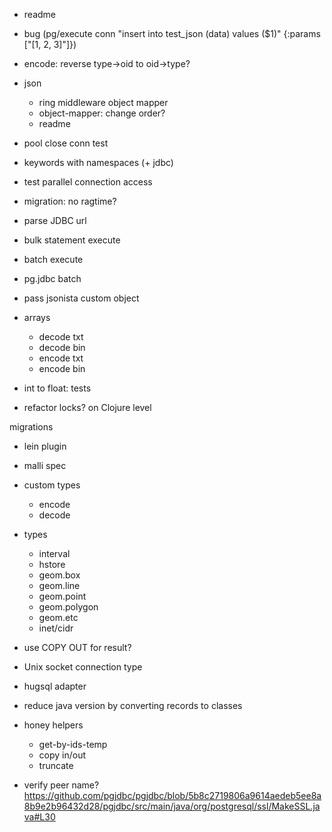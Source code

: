 
- readme

- bug
  (pg/execute conn
              "insert into test_json (data) values ($1)"
              {:params ["[1, 2, 3]"]})

- encode: reverse type->oid to oid->type?

- json
  - ring middleware object mapper
  - object-mapper: change order?
  - readme

- pool close conn test
- keywords with namespaces (+ jdbc)
- test parallel connection access
- migration: no ragtime?
- parse JDBC url
- bulk statement execute
- batch execute
- pg.jdbc batch
- pass jsonista custom object

- arrays
  - decode txt
  - decode bin
  - encode txt
  - encode bin

- int to float: tests
- refactor locks? on Clojure level

migrations
- lein plugin

- malli spec

- custom types
  - encode
  - decode

- types
  - interval
  - hstore
  - geom.box
  - geom.line
  - geom.point
  - geom.polygon
  - geom.etc
  - inet/cidr

- use COPY OUT for result?

- Unix socket connection type

- hugsql adapter

- reduce java version by converting records to classes

- honey helpers
  - get-by-ids-temp
  - copy in/out
  - truncate

- verify peer name? https://github.com/pgjdbc/pgjdbc/blob/5b8c2719806a9614aedeb5ee8a8b9e2b96432d28/pgjdbc/src/main/java/org/postgresql/ssl/MakeSSL.java#L30
